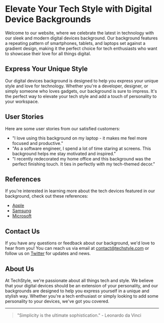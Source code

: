 <!--font:Poppins-->

# Elevate Your Tech Style with Digital Device Backgrounds

Welcome to our website, where we celebrate the latest in technology with our sleek and modern digital devices background. Our background features a repeating pattern of smartphones, tablets, and laptops set against a gradient design, making it the perfect choice for tech enthusiasts who want to showcase their love for all things digital.

## Express Your Unique Style

Our digital devices background is designed to help you express your unique style and love for technology. Whether you're a developer, designer, or simply someone who loves gadgets, our background is sure to impress. It's the perfect way to elevate your tech style and add a touch of personality to your workspace.

## User Stories

Here are some user stories from our satisfied customers:

- "I love using this background on my laptop - it makes me feel more focused and productive."
- "As a software engineer, I spend a lot of time staring at screens. This background helps me stay motivated and inspired."
- "I recently redecorated my home office and this background was the perfect finishing touch. It ties in perfectly with my tech-themed decor."

## References

If you're interested in learning more about the tech devices featured in our background, check out these references:

- [Apple](#apple)
- [Samsung](#samsung)
- [Microsoft](#microsoft)

## Contact Us

If you have any questions or feedback about our background, we'd love to hear from you! You can reach us via email at [contact@techstyle.com](mailto:contact@techstyle.com) or follow us on [Twitter](#twitter) for updates and news.

## About Us

At TechStyle, we're passionate about all things tech and style. We believe that your digital devices should be an extension of your personality, and our backgrounds are designed to help you express yourself in a unique and stylish way. Whether you're a tech enthusiast or simply looking to add some personality to your devices, we've got you covered.

---

> "Simplicity is the ultimate sophistication." - Leonardo da Vinci

<!--

Write me content for website with wallpaper which alt text is:

"A wallpaper featuring a repeating pattern of sleek and modern digital devices, such as smartphones, tablets, and laptops, set against a gradient background."

The name/title of the page should not be 1:1 copy of the alt text but rather a real content of the website which is using this wallpaper.

- Use markdown format 
- Start with heading
- Heading should be short and concise
- The content should look like a real website 
- The website should not be about the wallpaper, wallpaper is just a related background
- Heading should be contain work "wallpaper" or "background"
- Include real sections like references, contact, user stories, etc. use things relevant to the page purpose.
- Feel free to use structure like headings, bullets, numbering, blockquotes, paragraphs, horizontal lines, etc.
- You can use formatting like bold or _italic_
- You can include UTF-8 emojis
- Links should be only #hash anchors (and you can refer to the document itself)
- Do not include images


---


# Digital Devices Wallpaper Background for Tech Enthusiasts

Welcome to our website, where we celebrate the latest in technology with a sleek and modern digital devices wallpaper background. Our wallpaper features a repeating pattern of smartphones, tablets, and laptops set against a gradient background, making it the perfect choice for tech enthusiasts who want to showcase their love for all things digital.

## User Stories

Our wallpaper has been designed with tech enthusiasts in mind, so whether you're a developer, designer, or simply someone who loves gadgets, our wallpaper is sure to impress. Here are some user stories from our satisfied customers:

- "I love using this wallpaper on my laptop - it's a great conversation starter when I'm working in coffee shops!"
- "As a software engineer, I spend a lot of time staring at screens. This wallpaper adds a touch of personality to my workspace."
- "I recently redecorated my home office and this wallpaper was the perfect finishing touch. It ties in perfectly with my tech-themed decor."

## References

If you're interested in learning more about the digital devices featured in our wallpaper, check out these references:

- [Apple](#apple)
- [Samsung](#samsung)
- [Microsoft](#microsoft)

## Contact Us

If you have any questions or feedback about our wallpaper, we'd love to hear from you! You can reach us via email at [contact@techwallpaper.com](mailto:contact@techwallpaper.com) or follow us on [Twitter](#twitter) for updates and news.

## About Us

At Tech Wallpaper, we're passionate about all things tech. We believe that your digital devices should be an extension of your personality, and our wallpapers are designed to help you express yourself in a unique and stylish way. Whether you're a tech enthusiast or simply looking to add some personality to your devices, we've got you covered.

---

> "The best way to predict the future is to invent it." - Alan Kay


---


Heading should not include word "wallpaper". The website should not be about the wallpaper itself, wallpaper is just a related background, rewrite whole content.


---


# Tech Devices Wallpaper for a Modern and Stylish Look

Welcome to our website, where we celebrate the latest in technology with our sleek and modern tech devices wallpaper. Our wallpaper features a repeating pattern of smartphones, tablets, and laptops set against a gradient background, making it the perfect choice for tech enthusiasts who want to showcase their love for all things digital.

## Express Your Style with Our Wallpaper

Our tech devices wallpaper is designed to help you express your unique style and love for technology. Whether you're a developer, designer, or simply someone who loves gadgets, our wallpaper is sure to impress. It's the perfect finishing touch for your digital devices and adds a touch of personality to your workspace.

## User Stories

Here are some user stories from our satisfied customers:

- "I love using this wallpaper on my laptop - it gives me a sense of professionalism and style."
- "As a software engineer, I spend a lot of time staring at screens. This wallpaper helps me stay motivated and inspired."
- "I recently redecorated my home office and this wallpaper was the perfect addition. It ties in perfectly with my tech-themed decor."

## References

If you're interested in learning more about the tech devices featured in our wallpaper, check out these references:

- [Apple](#apple)
- [Samsung](#samsung)
- [Microsoft](#microsoft)

## Contact Us

If you have any questions or feedback about our wallpaper, we'd love to hear from you! You can reach us via email at [contact@techwallpaper.com](mailto:contact@techwallpaper.com) or follow us on [Twitter](#twitter) for updates and news.

## About Us

At Tech Wallpaper, we're passionate about all things tech. We believe that your digital devices should be an extension of your personality, and our wallpapers are designed to help you express yourself in a unique and stylish way. Whether you're a tech enthusiast or simply looking to add some personality to your devices, we've got you covered.

---

> "Innovation distinguishes between a leader and a follower." - Steve Jobs


---


Heading should not include word "wallpaper". The website should not be about the wallpaper itself, wallpaper is just a related background, rewrite whole content.


---


# Elevate Your Tech Style with Our Digital Devices Wallpaper

Welcome to our website, where we celebrate the latest in technology with our sleek and modern digital devices wallpaper. Our wallpaper features a repeating pattern of smartphones, tablets, and laptops set against a gradient background, making it the perfect choice for tech enthusiasts who want to showcase their love for all things digital.

## Express Your Unique Style

Our digital devices wallpaper is designed to help you express your unique style and love for technology. Whether you're a developer, designer, or simply someone who loves gadgets, our wallpaper is sure to impress. It's the perfect way to elevate your tech style and add a touch of personality to your workspace.

## User Stories

Here are some user stories from our satisfied customers:

- "I love using this wallpaper on my laptop - it makes me feel more productive and focused."
- "As a software engineer, I spend a lot of time staring at screens. This wallpaper helps me stay motivated and inspired."
- "I recently redecorated my home office and this wallpaper was the perfect finishing touch. It ties in perfectly with my tech-themed decor."

## References

If you're interested in learning more about the tech devices featured in our wallpaper, check out these references:

- [Apple](#apple)
- [Samsung](#samsung)
- [Microsoft](#microsoft)

## Contact Us

If you have any questions or feedback about our wallpaper, we'd love to hear from you! You can reach us via email at [contact@techstyle.com](mailto:contact@techstyle.com) or follow us on [Twitter](#twitter) for updates and news.

## About Us

At TechStyle, we're passionate about all things tech and style. We believe that your digital devices should be an extension of your personality, and our wallpapers are designed to help you express yourself in a unique and stylish way. Whether you're a tech enthusiast or simply looking to add some personality to your devices, we've got you covered.

---

> "Design is not just what it looks like and feels like. Design is how it works." - Steve Jobs


---


Heading should not include word "wallpaper". The website should not be about the wallpaper itself, wallpaper is just a related background, rewrite whole content.


---


# Elevate Your Tech Style with Our Digital Devices Background

Welcome to our website, where we celebrate the latest in technology with our sleek and modern digital devices background. Our background features a repeating pattern of smartphones, tablets, and laptops set against a gradient design, making it the perfect choice for tech enthusiasts who want to showcase their love for all things digital.

## Express Your Unique Style

Our digital devices background is designed to help you express your unique style and love for technology. Whether you're a developer, designer, or simply someone who loves gadgets, our background is sure to impress. It's the perfect way to elevate your tech style and add a touch of personality to your workspace.

## User Stories

Here are some user stories from our satisfied customers:

- "I love using this background on my laptop - it makes me feel more focused and productive."
- "As a software engineer, I spend a lot of time staring at screens. This background helps me stay motivated and inspired."
- "I recently redecorated my home office and this background was the perfect finishing touch. It ties in perfectly with my tech-themed decor."

## References

If you're interested in learning more about the tech devices featured in our background, check out these references:

- [Apple](#apple)
- [Samsung](#samsung)
- [Microsoft](#microsoft)

## Contact Us

If you have any questions or feedback about our background, we'd love to hear from you! You can reach us via email at [contact@techstyle.com](mailto:contact@techstyle.com) or follow us on [Twitter](#twitter) for updates and news.

## About Us

At TechStyle, we're passionate about all things tech and style. We believe that your digital devices should be an extension of your personality, and our backgrounds are designed to help you express yourself in a unique and stylish way. Whether you're a tech enthusiast or simply looking to add some personality to your devices, we've got you covered.

---

> "Simplicity is the ultimate sophistication." - Leonardo da Vinci


---


Write me a Google font which is best fitting for the website.

Pick from the list:
- Montserrat
- Playfair Display
- Raleway
- Great Vibes
- Roboto
- Orbitron
- Lobster
- Poppins
- Lato
- IBM Plex Sans
- Inter
- Dancing Script
- Open Sans
- Exo 2
- Alegreya
- Barlow Condensed
- Futura


Write just the font name nothing else.


---


Poppins

-->
